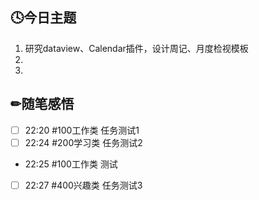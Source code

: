 ## 🕓今日主题
  1. 研究dataview、Calendar插件，设计周记、月度检视模板
  2. 
  3.

## ✏随笔感悟
- [ ] 22:20 #100工作类 任务测试1
- [ ] 22:24 #200学习类 任务测试2
- 22:25 #100工作类 测试
- [ ] 22:27 #400兴趣类 任务测试3